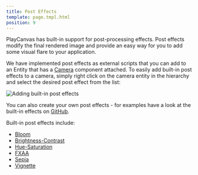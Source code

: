 ```yaml
---
title: Post Effects
template: page.tmpl.html
position: 9
---
```


PlayCanvas has built-in support for post-processing effects. Post effects modify the final rendered image and provide an easy way for you to add some visual flare to your application.

We have implemented post effects as external scripts that you can add to an Entity that has a [Camera][1] component attached. To easily add built-in post effects to a camera, simply right click on the camera entity in the hierarchy and select the desired post effect from the list:

<img alt="Adding built-in post effects" src="/images/platform/builtin_posteffects.png"></img>

You can also create your own post effects - for examples have a look at the built-in effects on [GitHub][2].

Built-in post effects include:

* [Bloom][3]
* [Brightness-Contrast][4]
* [Hue-Saturation][5]
* [FXAA][6]
* [Sepia][7]
* [Vignette][8]

[1]: /user-manual/packs/entities/components/camera
[2]: https://github.com/playcanvas/engine/tree/master/extras/posteffects
[3]: /user-manual/posteffects/bloom
[4]: /user-manual/posteffects/brightness_contrast
[5]: /user-manual/posteffects/hue_saturation
[6]: /user-manual/posteffects/fxaa
[7]: /user-manual/posteffects/sepia
[8]: /user-manual/posteffects/vignette
